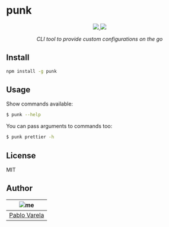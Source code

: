# punk

<p align="center">
  <a href="https://github.com/pablopunk/miny"><img src="https://img.shields.io/badge/made_with-miny-1eced8.svg" /> </a>
  <a href="https://www.npmjs.com/package/punk"><img src="https://img.shields.io/npm/dt/punk.svg" /></a>
</p>

<p align="center">
  <i>CLI tool to provide custom configurations on the go</i>
</p>

## Install

```bash
npm install -g punk
```

## Usage

Show commands available:

```bash
$ punk --help
```

You can pass arguments to commands too:

```bash
$ punk prettier -h
```

## License

MIT

## Author

| ![me](https://gravatar.com/avatar/fa50aeff0ddd6e63273a068b04353d9d?size=100) |
| ---------------------------------------------------------------------------- |
| [Pablo Varela](https://pablo.life)                                           |

